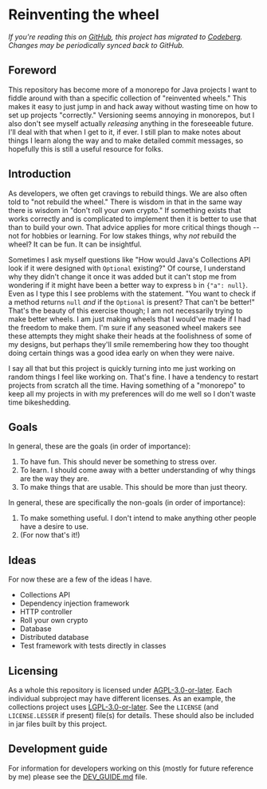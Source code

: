 Reinventing the wheel
=====================

*If you're reading this on [GitHub](https://github.com/JacksonBailey/wheel), this project has
migrated to [Codeberg](https://codeberg.org/JacksonBailey/wheel). Changes may be periodically synced
back to GitHub.*

Foreword
--------

This repository has become more of a monorepo for Java projects I want to fiddle around with than a
specific collection of "reinvented wheels." This makes it easy to just jump in and hack away without
wasting time on how to set up projects "correctly." Versioning seems annoying in monorepos, but I
also don't see myself actually *releasing* anything in the foreseeable future. I'll deal with that
when I get to it, if ever. I still plan to make notes about things I learn along the way and to make
detailed commit messages, so hopefully this is still a useful resource for folks.

Introduction
------------

As developers, we often get cravings to rebuild things. We are also often told to "not rebuild the
wheel." There is wisdom in that in the same way there is wisdom in "don't roll your own crypto." If
something exists that works correctly and is complicated to implement then it is better to use that
than to build your own. That advice applies for more critical things though -- not for hobbies or
learning. For low stakes things, why *not* rebuild the wheel? It can be fun. It can be insightful.

Sometimes I ask myself questions like "How would Java's Collections API look if it were designed
with `Optional` existing?" Of course, I understand why they didn't change it once it was added but
it can't stop me from wondering if it might have been a better way to express `b` in `{"a": null}`.
Even as I type this I see problems with the statement. "You want to check if a method returns `null`
*and* if the `Optional` is present? That can't be better!" That's the beauty of this exercise
though; I am not necessarily trying to make better wheels. I am just making wheels that I would've
made if I had the freedom to make them. I'm sure if any seasoned wheel makers see these attempts
they might shake their heads at the foolishness of some of my designs, but perhaps they'll smile
remembering how they too thought doing certain things was a good idea early on when they were naive.

I say all that but this project is quickly turning into me just working on random things I feel like
working on. That's fine. I have a tendency to restart projects from scratch all the time. Having
something of a "monorepo" to keep all my projects in with my preferences will do me well so I don't
waste time bikeshedding.

Goals
-----

In general, these are the goals (in order of importance):

1. To have fun. This should never be something to stress over.
2. To learn. I should come away with a better understanding of why things are the way they are.
3. To make things that are usable. This should be more than just theory.

In general, these are specifically the non-goals (in order of importance):

1. To make something useful. I don't intend to make anything other people have a desire to use.
2. (For now that's it!)

Ideas
-----

For now these are a few of the ideas I have.

- Collections API
- Dependency injection framework
- HTTP controller
- Roll your own crypto
- Database
- Distributed database
- Test framework with tests directly in classes

Licensing
---------

As a whole this repository is licensed under [AGPL-3.0-or-later][agpl]. Each individual subproject
may have different licenses. As an example, the collections project uses [LGPL-3.0-or-later][lgpl].
See the `LICENSE` (and `LICENSE.LESSER` if present) file(s) for details. These should also be
included in jar files built by this project.

[agpl]: https://www.gnu.org/licenses/agpl-3.0.txt

[lgpl]: https://www.gnu.org/licenses/lgpl-3.0.txt

Development guide
-----------------

For information for developers working on this (mostly for future reference by me) please see the
[DEV_GUIDE.md](DEV_GUIDE.md) file.
